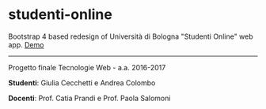 # studenti-online

Bootstrap 4 based redesign of Università di Bologna "Studenti Online" web app. <a href="https://fusaimoe.github.io/studenti-online/">Demo</a>

<hr>

Progetto finale Tecnologie Web - a.a. 2016-2017

<strong>Studenti</strong>: Giulia Cecchetti e Andrea Colombo

<strong>Docenti</strong>: Prof. Catia Prandi e Prof. Paola Salomoni
